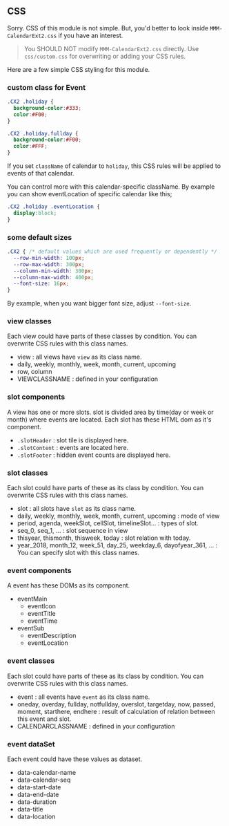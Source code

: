 ## CSS
Sorry. CSS of this module is not simple. But, you'd better to look inside `MMM-CalendarExt2.css` if you have an interest.
> You SHOULD NOT modify `MMM-CalendarExt2.css` directly. Use `css/custom.css` for overwriting or adding your CSS rules.

Here are a few simple CSS styling for this module.

### custom class for Event
```css
.CX2 .holiday {
  background-color:#333;
  color:#F00;
}

.CX2 .holiday.fullday {
  background-color:#F00;
  color:#FFF;
}
```
If you set `className` of calendar to `holiday`, this CSS rules will be applied to events of that calendar.

You can control more with this calendar-specific className. By example you can show eventLocation of specific calendar like this;
```css
.CX2 .holiday .eventLocation {
  display:block;
}
```

### some default sizes
```css
.CX2 { /* default values which are used frequently or dependently */
  --row-min-width: 100px;
  --row-max-width: 300px;
  --column-min-width: 300px;
  --column-max-width: 400px;
  --font-size: 16px;
}
```
By example, when you want bigger font size, adjust `--font-size`.



### view classes
Each view could have parts of these classes by condition. You can overwrite CSS rules with this class names.
- view : all views have `view` as its class name.
- daily, weekly, monthly, week, month, current, upcoming
- row, column
- VIEWCLASSNAME : defined in your configuration

### slot components
A view has one or more slots. slot is divided area by time(day or week or month) where events are located. Each slot has these HTML dom as it's component.
- `.slotHeader` : slot tile is displayed here.
- `.slotContent` : events are located here.
- `.slotFooter` : hidden event counts are displayed here.

### slot classes
Each slot could have parts of these as its class by condition. You can overwrite CSS rules with this class names.
- slot : all slots have `slot` as its class name.
- daily, weekly, monthly, week, month, current, upcoming : mode of view
- period, agenda, weekSlot, cellSlot, timelineSlot... : types of slot.
- seq_0, seq_1, ... : slot sequence in view
- thisyear, thismonth, thisweek, today : slot relation with today.
- year_2018, month_12, week_51, day_25, weekday_6, dayofyear_361, ... : You can specify slot with this class names.

### event components
A event has these DOMs as its component.
- eventMain
  - eventIcon
  - eventTitle
  - eventTime 
- eventSub
  - eventDescription
  - eventLocation

### event classes
Each slot could have parts of these as its class by condition. You can overwrite CSS rules with this class names.
- event : all events have `event` as its class name.
- oneday, overday, fullday, notfullday, overslot, targetday, now, passed, moment, starthere, endhere : result of calculation of relation between this event and slot.
- CALENDARCLASSNAME : defined in your configuration


### event dataSet 
Each event could have these values as dataset.
- data-calendar-name
- data-calendar-seq
- data-start-date
- data-end-date
- data-duration
- data-title
- data-location
